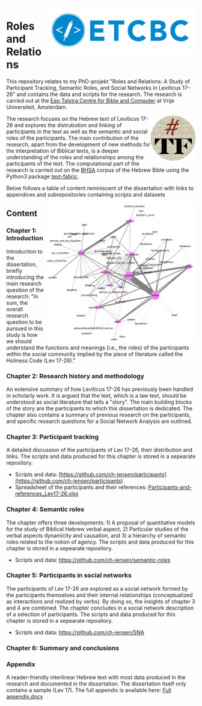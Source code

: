 <img src="images/ETCBC%20logo.png" width="400" align="right">

# Roles and Relations

This repository relates to my PhD-projekt "Roles and Relations: A Study of Participant Tracking, Semantic Roles, and Social Networks in Leviticus 17–26" and contains the data and scripts for the research. The research is carried out at the [Eep Talstra Centre for Bible and Computer](http://www.etcbc.nl) at Vrije Universiteit, Amsterdam.

<img src="images/tf.png" width="120" align="right">

The research focuses on the Hebrew text of Leviticus 17-26 and explores the distrubution and linking of participants in the text as well as the semantic and social roles of the participants. The main contribution of the research, apart from the development of new methods for the interpretation of Biblical texts, is a deeper understanding of the roles and relationships among the participants of the text. The computational part of the research is carried out on the [BHSA](https://etcbc.github.io/bhsa/) corpus of the Hebrew Bible using the Python3 package [text-fabric](https://annotation.github.io/text-fabric/).

Below follows a table of content reminiscent of the dissertation with links to appendices and subrepositories containing scripts and datasets

<img src="images/SNA_Leviticus.png" width="400" align="right">

## Content

### Chapter 1: Introduction
Introduction to the dissertation, briefly introducing the main research question of the research: "In sum, the overall research question to be pursued in this study is how we should understand the functions and meanings (i.e., the roles) of the participants within the social community implied by the piece of literature called the Holiness Code (Lev 17-26)."

### Chapter 2: Research history and methodology
An extensive summary of how Leviticus 17-26 has previously been handled in scholarly work. It is argued that the text, which is a law text, should be understood as social literature that tells a "story". The main building blocks of the story are the participants to which this dissertation is dedicated. The chapter also contains a summary of previous research on the participants, and specific research questions for a Social Network Analysis are outlined.

### Chapter 3: Participant tracking
A detailed discussion of the participants of Lev 17-26, their distribution and links. The scripts and data produced for this chapter is stored in a sepearate repository.

* Scripts and data: [https://github.com/ch-jensen/participants](https://github.com/ch-jensen/participants)
* Spreadsheet of the participants and their references: [Participants-and-references_Lev17-26.xlsx](https://github.com/ch-jensen/Roles-and-Relations/blob/main/Participants-and-references_Lev17-26.xlsx)

### Chapter 4: Semantic roles
The chapter offers three developments: 1) A proposal of quantitative models for the study of Biblical Hebrew verbal aspect, 2) Particular studies of the verbal aspects dynamicity and causation, and 3) a hierarchy of semantic roles related to the notion of agency. The scripts and data produced for this chapter is stored in a sepearate repository.

* Scripts and data: https://github.com/ch-jensen/semantic-roles

### Chapter 5: Participants in social networks
The participants of Lev 17-26 are explored as a social network formed by the participants themselves and their internal relationships (conceptualized as interactions and realized by verbs). By doing so, the insights of chapter 3 and 4 are combined. The chapter concludes in a social network description of a selection of participants. The scripts and data produced for this chapter is stored in a sepearate repository.

* Scripts and data: https://github.com/ch-jensen/SNA

### Chapter 6: Summary and conclusions

### Appendix
A reader-friendly interlinear Hebrew text with most data produced in the research and documented in the dissertation. The dissertation itself only contains a sample (Lev 17). The full appendix is available here: [Full appendix.docx](https://github.com/ch-jensen/Roles-and-Relations/blob/main/Full%20appendix.docx)
